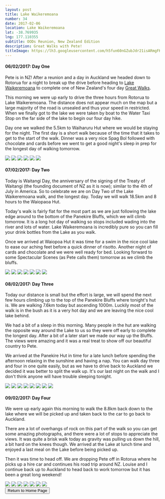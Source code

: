 ```yaml
---
layout: post
title: Lake Waikeremoana
number: 34
date: 2017-02-06
location: Lake Waikeremoana
lat: -38.769935
lng: 177.110355
subtitle: OODs Reunion, New Zealand Edition
description: Great Walks with Pete!
titleImage: https://lh3.googleusercontent.com/h5fun60nGZubJdr21isARmgFKM7GOywC40uM3qqjmUcgBAa8qSgYTxVNz8ahE4ABvU3MToVyRNrujpMr9CqUl-G6TgJYSeUOQM3ektRsjvwk5fM78BdQOXKoE5SA_WvL1yLADeGkdHc=w2400
---
```


<h4>06/02/2017: Day One</h4>

Pete is in NZ! After a reunion and a day in Auckland we headed down to Rotorua for a night to break up the drive before heading to <a target="_blank" href="https://www.doc.govt.nz/parks-and-recreation/places-to-go/east-coast/places/te-urewera/things-to-do/tracks/lake-waikaremoana-great-walk/">Lake Waikeremoana</a> to complete one of New Zealand's four day <a target="_blank" href="https://www.doc.govt.nz/great-walks">Great Walks</a>. 

This morning we were up early to drive the three hours from Rotorua to Lake Waikeremoana. The distance does not appear much on the map but a large majority of the road is unsealed and thus your speed in restricted. When we finally got to the lake we were taken by boat to the Water Taxi Stop on the far side of the lake to begin our four day hike.

Day one we walked the 5.5km to Waiharuru Hut where we would be staying for the night. The first day is a short walk because of the time that it takes to get to the start of the walk. Dinner was a very nice Spag Bol followed with chocolate and cards before we went to get a good night's sleep in prep for the longest day of walking tomorrow. 

<img src="https://lh3.googleusercontent.com/8PoubNrz10JF6hrq2f3reHd_M1CfmdzCoDbdbpoYenCy93IoPNGUdqAw2qNqMXJYlQ6MIKpaOsu9ebhNGms70hH6aU8t91_Es9PxdV2g2CPPWddBGzD80X3Gkq8o-iLpPWz_4VlE6UA=w2400" class="image1">
<img src="https://lh3.googleusercontent.com/w5MGpc_UkYTg9VIWcC8GM5_BTcuY1JRGX1J3Kb73KA3J5J8U2luVE140Lb4bE91mmMBYdA0GD1gRdQ_iSgWuMT3bKYI8M0-HDT_tibbCivLqcb09iNWA-2EJP3rStyyuE8kRDdj_7Pk=w2400" class="image1">
<img src="https://lh3.googleusercontent.com/GhPTyMAi_aDAIHiaHSPtazF5vKXHA8lK0qSH6mQQNyRjwKXywJSBARhn1k-qp2VVpo-CqXRtgFAjjcTrIi5KBbonHXCnI5m3BREtgcrzl41XJ-Jfc8leL0zdeCo7vmcO362wLQmVBjg=w2400" class="image1">
<img src="https://lh3.googleusercontent.com/nc6PdYcwPVQySzej9C2LuXrU1eaEaVMwdkkUG1UteVYZorjvXjWxKfmFqMVXFqkGlkdrvv4-xbJ1n1L53DzMj6b7z5Ic_X5wLBFgWgAq76lQF5u1-jeV97l8Etrr78XyBiELJ7Gctr0=w2400" class="image1">
<img src="https://lh3.googleusercontent.com/yEQgX0qnSrq0dka5LWXueJgpsXvRs8SLzD1oCbQBdSksc7dPj0EwtIZFcrR5zkm388eW7zgfkrpLFqe4BYk-apXStr5zxri5xLl-4v1-cL8Ahnm2EOVM8HXFwJu3mIeU8e0pxIHee1o=w2400" class="image1">
<img src="https://lh3.googleusercontent.com/la6aNdgMbADrMCVhDk_3Cxxu9qRo6Oq8BS-DeDfagMYVXv6s2wU4twVU8DYoqvk5kMk5JG3VR2CmDrUoI5PD3X7n5OI4msP8xqoNgJfUlyZSUmQ9pCNFZxZCTLsmU2mlU17uU_urXk8=w2400" class="image1">

<h4>07/02/2017: Day Two</h4>

Today is Waitangi Day, the anniversary of the signing of the Treaty of Waitangi (the founding document of NZ as it is now); similar to the 4th of July in America. So to celebrate we are on Day Two of the Lake Waikeremoana walk, and the longest day. Today we will walk 18.5km and 8 hours to the Waiopaoa Hut. 

Today's walk is fairly flat for the most part as we are just following the lake edge around to the bottom of the Panekire Bluffs, which we will climb tomorrow. It is a long hot day of walking so stops included wading into the river and lots of water. Lake Waikeremoana is incredibly pure so you can fill your drink bottles from the Lake as you walk. 

Once we arrived at Waiopoa Hut it was time for a swim in the nice cool lake to ease our aching feet before a quick dinner of risotto. Another night of cards and chocolate and we were well ready for bed. Looking forward to some Spectacular Scenes (as Pete calls them) tomorrow as we climb the bluffs.

<img src="https://lh3.googleusercontent.com/_uyzStkrKz5QiXFaijQMASkHq3jJXs0DajQffQFm2K8d0XVbDEdAAFxMfum5AcnAXUqcYQNskZdsNZQzb1wQpC1fURnqAattD1qFehsG_ZZ5QzMjJi-b0Ca1ynol1yGMtIY__ba38gY=w2400" class="image1">
<img src="https://lh3.googleusercontent.com/wjnpBWSvuFaE38tuw4jn5uIuFFc3WLtjSxBqfzab_2f5kur4ujD24f_4pXoP5KNudlPyb7FfXbldRr3L-LyOvrtBf2pmz-bisc4u38D5VoemNIRd1qSo9dUWATo7hKUR2yT4cSyRB24=w2400" class="image1">
<img src="https://lh3.googleusercontent.com/7r9TNdm_axMwTcnd7xEZ5nnowe8ZUVFyRKwzKUv8qMi4EsIXFSgCZ8HXFzbVzDQ5UozN63Y-ZeyRBirnsGKG-sqY5GRQs6mB-ujniBQfXHBDIP3WL0ApWkezoftV05cV47EAcf26B98=w2400" class="image1">
<img src="https://lh3.googleusercontent.com/Bn7SbgI0J_uSG6zxFI32fcZSS1NbcO--5E97kQ_kci0T6JU2VLFwhsrsDOunqTOGlGZt75Cc7RKFfu6v1XQjLbN6fCTw9utSgOLYh6EsQpYylcrGpHvPTTds2ZU-AzYO6mQ5smkpD_8=w2400" class="image1">
<img src="https://lh3.googleusercontent.com/ew_mB3VchXARa9z8Y6V-ReQdBAGPByaimDP44XbB44UprXyLf3kE1Snn9GUbzkjq9TVCUsvLOwXT1zjErRK57siS3k1kssKFi6dWhGmRve7PynRLjoU9bS5k-8hN9BAZKGdHwWjB-uE=w2400" class="image1">
<img src="https://lh3.googleusercontent.com/vrbH7e1gYPBnX_A16RxuD2vyUtA797uqW_J3Woki3x-oUd6XMljpE1yAydUIQQ4Vw7byT3MDKUq0b-0IlzYwnB8v-J6n9ebaXNrm03nKG-1V9jVRkZvBae8h5nq338xyA6VAGZ-oCwA=w2400" class="image1">
<img src="https://lh3.googleusercontent.com/GX69T2vjZ35c3XPA5CPjInb4Op4XdWbxPCI51NdT2OKrx_8jC8XcfkNi0gUgWl7WGMNjJt53qDfb6de_h9zxYN-F7TA5L8nnvw4OslR3DcN4QI2LXjsFsIlDYLgHkhWi-abe_EgRiFY=w2400" class="image4">

<h4>08/02/2017: Day Three</h4>

Today our distance is small but the effort is large, we will spend the next few hours climbing up to the top of the Panekire Bluffs where tonight's hut is. We are walking 7.6km today but ascending 1000m. Luckily most of the walk is in the bush as it is a very hot day and we are leaving the nice cool lake behind.

We had a bit of a sleep in this morning. Many people in the hut are walking the opposite way around the Lake to us so they were off early to complete the longest day. After a bit of a later start we made our way up the Bluffs. The views were amazing and it was a real treat to show off our beautiful country to Pete. 

We arrived at the Panekire Hut in time for a late lunch before spending the afternoon relaxing in the sunshine and having a nap. You can walk day three and four in one quite easily, but as we have to drive back to Auckland we decided it was better to split the walk up. It's our last night on the walk and I don't think anyone will have trouble sleeping tonight. 

<img src="https://lh3.googleusercontent.com/vgKBpuxHQNWzTSWu2GRxZrJ4Cs8_99ZhC6LsoPs3gXE9T_TwvmJ9PwwR9yV_wAVUFCtsOdGQvKqNlwSdXomNTmq4cchMy6WIU9TU0u3Z6t5i2R_wyuNtMk9y70sAU_qTXoS3QFoX48s=w2400" class="image1">
<img src="https://lh3.googleusercontent.com/i5QDDQQ-D4NAdDSKCs1aUYs4ePbOQYdfAMgc1IM0DqyZLN1ct06X_weWZzlF8mhgq41jbsGkhW_weXCmUaDxUF2OlPuvs4Hzpeis0OW3ZsA2BnH3Cu-DPYd755i66QxOkHJ7USNWeMQ=w2400" class="image1">
<img src="https://lh3.googleusercontent.com/3QFGpBV1DH98OkH64DNiY1lYlbn7Xf8mE6mI3QN9I-QiRvUWTpRqc_IF59kUCToLzhRjmsO4QoELvKmHcVWjcasA71RPhErGhkkaxewJCZ4NahHQlNGqt2KG0-4KGt5AHb9Zn_n0N68=w2400" class="image1">
<img src="https://lh3.googleusercontent.com/m09spps7OIzm2OYyr_SKq8ObWLpoo3leexJ2bSXwTy5U6KW3785ATQhSX5NOlP2yR4o8Zi8qPhfAND21R-EH4nuLBHuTlPFAZBEIIQLm8ujWbtsvSnIzNqcZsqFn3mL-LlAoLquhkro=w2400" class="image1">
<img src="https://lh3.googleusercontent.com/BRG86gmyx5v2CI8nokNQ-F9UWJPcyK96HmbMtIKGfkjdfijeaNwgFrLTou-DrOARZKlhAG5P8er7O-YPIW1CxW40-_1ji5OdeO7G5zSf1-tCDKJ8AhOuJ-LDNyFiI8KS1iG9tX-Zf3w=w2400" class="image1">
<img src="https://lh3.googleusercontent.com/gz0djRA2gBDMdOC_BocLcu_fQgLwqsN_4zNwZi4TwxlOhZ4n5HwmzZ6SVL0VeSp7_LWyIj01UwukT2nlp-HMD1jGwk7xcDWfc5cw_0ORzG_fTG5XrP5A3WtAEUJWFjk-w3J25s9Ll60=w2400" class="image1">
<img src="https://lh3.googleusercontent.com/A3vIxeDd2wug-L4DICbe9ThfJPUqS0h4YRVpo4iJ88hQ8YlqPmZ1uYrBFLeaRAxO88tmq-KjjjADMuE0fGlHcQFxI0Wo5hKtYB4pQW0SNIg0KyMpFp7-T8u4cUEiKynDyZw_gMgiWsI=w2400" class="image4">
<img src="https://lh3.googleusercontent.com/4sXF8PDmYcedXGBWVqHy-9RQ9vnqIhI45mepysu2NHbk-T9LmPRUCVO6wBOdDuKa1HHgtRU99ckexAeL8Zr589IaRHFGmGTfLbGb1NU4PYzdlsyJq-cuoDclQ_SRP5K-Kz2IPl5YAW4=w2400" class="image4">

<h4>09/02/2017: Day Four</h4>

We were up early again this morning to walk the 8.8km back down to the lake where we will be picked up and taken back to the car to go back to Auckland. 

There are a lot of overhangs of rock on this part of the walk so you can get some amazing photographs, and there were a lot of stops to appreciate the views. It was quite a brisk walk today as gravity was pulling us down the hill, a bit hard on the knees though. We arrived at the Lake at lunch time and enjoyed a last meal on the Lake before being picked up. 

Then it was time to head off. We are dropping Pete off in Rotorua where he picks up a hire car and continues his road trip around NZ. Louise and I continue back up to Auckland to head back to work tomorrow but it has been a great long weekend!

<img src="https://lh3.googleusercontent.com/HmWCSclZxABQ_7u1TvP_LyXZhlvkMRTzeykiq0YmuNR8vBx77gjmNX2Soi6funwR7nBwfy_GgWeBIDwnVfG4PDGAOZNw4maP15xoDeoTkXO1ieswMawVDPWV9O3fo9nUB-1cL0mQSy4=w2400" class="image1">
<img src="https://lh3.googleusercontent.com/XNw2RDo1fL6W-WuEUBXYTGiAOpdYFjzCbPiEWwCKVrNhM82w12Z5lk39zXKn_dSyiG_xrU4lQxfJLJTAdN1XPG-FIz0095t6EzX7XHuXB7EPhKydOCa4VXBVdKJMAKHZbGNpK9VVClo=w2400" class="image1">
<img src="https://lh3.googleusercontent.com/N7nrFrbRoRnkfYhgpOafIyMyBvso5rS_UjbZhCBgeKkKDr5BHDqmBzSWtn56kU1Efw8d8dl8NU_0_5-UwCuCMme8AlJxyI1fiNp4uemOtrefeNjwR0q8In4fTLvRPnC0BMVfBsYI2a8=w2400" class="image1">
<img src="https://lh3.googleusercontent.com/5y_5q5kwEQImQ7LkDAso1ghUyEB4q6LQ_eZWHn1PoW_H3xFTwHrvTB5Dt18LpXPhYL2R9sObc7n3U5OzpgZa63ypmd_eeVyqrBSWl_GQtgSfNO4LFmdz4_To0_CI8OVTWsWnhDgBE4A=w2400" class="image1">
<img src="https://lh3.googleusercontent.com/_dxVk6ounLN1vU7dUISFBwyRoNiJlltLsXK8-_8iwTGvIBlf7uuZlu1fDYew20C19Vv8TUyYpuYhdm8jxyi4ako9O5ManT8x0d7Jko85XDMEQRjPCMKPG9v3K_DXAtAoHb1qt9NMsgg=w2400" class="image1">
<img src="https://lh3.googleusercontent.com/u_5GRvhgc7ZfA_QAuAM5-FNnHTZ5segtde6M6s_oj1UGEp3-BPDoSxyK3ypLpIyvjUqgOVaQFYdRWR1et5Dibf33URw_-4ecQOHKcJzzNVld-v608RLAs7J5g58w_-PkyHCU97RTWgQ=w2400" class="image1">
<img src="https://lh3.googleusercontent.com/KLy8PUiO0ZUS4Qoronz1zAbumM582hn4M0XCCu3aWFx97lCIu2BcMh8DsvQWaFySpBJX6WfLBbKz7bvZHLnuwb7wqHEK3LbvFQjPHPV-aJGbWL7Za-2_eixyjkwyJ2ZLirMtqO8Lgz8=w2400" class="image4">

<div class="wrapper">
  <input type="button" class="button" value="Return to Home Page" onclick="self.close()">
</div>

